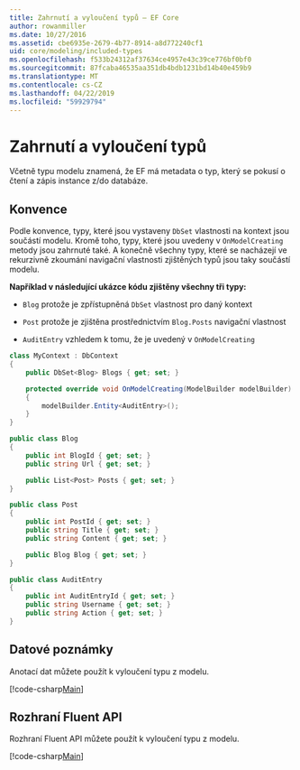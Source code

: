 ```yaml
---
title: Zahrnutí a vyloučení typů – EF Core
author: rowanmiller
ms.date: 10/27/2016
ms.assetid: cbe6935e-2679-4b77-8914-a8d772240cf1
uid: core/modeling/included-types
ms.openlocfilehash: f533b24312af37634ce4957e43c39ce776bf0bf0
ms.sourcegitcommit: 87fcaba46535aa351db4bdb1231bd14b40e459b9
ms.translationtype: MT
ms.contentlocale: cs-CZ
ms.lasthandoff: 04/22/2019
ms.locfileid: "59929794"
---
```

# <a name="including--excluding-types"></a>Zahrnutí a vyloučení typů

Včetně typu modelu znamená, že EF má metadata o typ, který se pokusí o čtení a zápis instance z/do databáze.

## <a name="conventions"></a>Konvence

Podle konvence, typy, které jsou vystaveny `DbSet` vlastnosti na kontext jsou součástí modelu. Kromě toho, typy, které jsou uvedeny v `OnModelCreating` metody jsou zahrnuté také. A konečně všechny typy, které se nacházejí ve rekurzivně zkoumání navigační vlastnosti zjištěných typů jsou taky součástí modelu.

**Například v následující ukázce kódu zjištěny všechny tři typy:**

* `Blog` protože je zpřístupněná `DbSet` vlastnost pro daný kontext

* `Post` protože je zjištěna prostřednictvím `Blog.Posts` navigační vlastnost

* `AuditEntry` vzhledem k tomu, že je uvedený v `OnModelCreating`

<!-- [!code-csharp[Main](samples/core/Modeling/Conventions/Samples/IncludedTypes.cs?highlight=3,7,16)] -->
``` csharp
class MyContext : DbContext
{
    public DbSet<Blog> Blogs { get; set; }

    protected override void OnModelCreating(ModelBuilder modelBuilder)
    {
        modelBuilder.Entity<AuditEntry>();
    }
}

public class Blog
{
    public int BlogId { get; set; }
    public string Url { get; set; }

    public List<Post> Posts { get; set; }
}

public class Post
{
    public int PostId { get; set; }
    public string Title { get; set; }
    public string Content { get; set; }

    public Blog Blog { get; set; }
}

public class AuditEntry
{
    public int AuditEntryId { get; set; }
    public string Username { get; set; }
    public string Action { get; set; }
}
```

## <a name="data-annotations"></a>Datové poznámky

Anotací dat můžete použít k vyloučení typu z modelu.

[!code-csharp[Main](../../../samples/core/Modeling/DataAnnotations/Samples/IgnoreType.cs?highlight=20)]

## <a name="fluent-api"></a>Rozhraní Fluent API

Rozhraní Fluent API můžete použít k vyloučení typu z modelu.

[!code-csharp[Main](../../../samples/core/Modeling/FluentAPI/Samples/IgnoreType.cs?highlight=12)]
